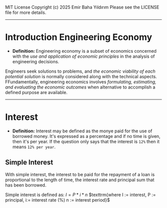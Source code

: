 MIT License
Copyright (c) 2025 Emir Baha Yıldırım
Please see the LICENSE file for more details.

-------------------------------------------------------------------------------

# Introduction Engineering Economy

- **Definition:** Engineering economy is a subset of economics concerned with
the *use and application of economic principles* in the analysis of engineering
decisions.

Engineers seek solutions to problems, and *the economic viability of each
potential solution* is normally considered along with the technical aspects.
FFundamentally, engineering economics involves *formulating, estimating, and
evaluating the economic outcomes* when alternative to accomplish a defined
purpose are available.

-------------------------------------------------------------------------------

# Interest

- **Definition:** Interest may be defined as the monye paid for the use of
borrowed money. It's expressed as a percentage and if no time is given, then
it's per year. If the question only says that the interest is `12%` then it
means `12% per year`.

## Simple Interest

With simple interest, the interest to be paid for the repayment of a loan is
proportional to the length of time, the interest rate and principal sum that
has been borrowed.

Simple interest is defined as:
$`I = P * i * n`$
$texttrm{where I := interest, P := principal, i:= interest rate (%) n := interest period}$
